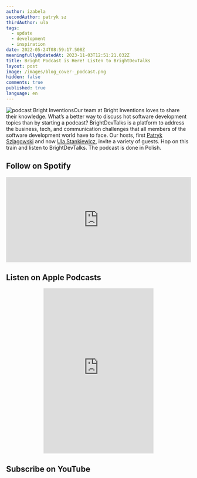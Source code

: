 ```yaml
---
author: izabela
secondAuthor: patryk sz
thirdAuthor: ula
tags:
  - update
  - development
  - inspiration
date: 2022-05-24T08:59:17.508Z
meaningfullyUpdatedAt: 2023-11-03T12:51:21.032Z
title: Bright Podcast is Here! Listen to BrightDevTalks
layout: post
image: /images/blog_cover-_podcast.png
hidden: false
comments: true
published: true
language: en
---
```

![podcast Bright Inventions](/images/blog_cover-_podcast.png)Our team at Bright Inventions loves to share their knowledge. What’s a better way to discuss hot software development topics than by starting a podcast? BrightDevTalks is a platform to address the business, tech, and communication challenges that all members of the software development world have to face. Our hosts, first [Patryk Szlagowski](/about-us/patryk-sz/) and now [Ula Stankiewicz](/about-us/ula/), invite a variety of guests. Hop on this train and listen to BrightDevTalks. The podcast is done in Polish.

## Follow on Spotify

<iframe style={{borderRadius: "12px"}} src="https://open.spotify.com/embed/show/1xrG8BF4Niv5uIzHvIn79q?utm_source=generator&theme=0" width="100%" height="232" frameBorder="0" allowfullscreen="" allow="autoplay; clipboard-write; encrypted-media; fullscreen; picture-in-picture"></iframe>

## Listen on Apple Podcasts

<center>

<iframe src="https://embed.podcasts.apple.com/us/podcast/brightdevtalks/id1625829267?itsct=podcast_box_player&amp;itscg=30200&amp;ls=1&amp;theme=dark" height="450px" frameborder="0" sandbox="allow-forms allow-popups allow-same-origin allow-scripts allow-top-navigation-by-user-activation" allow="autoplay \\*; encrypted-media \\*; clipboard-write" style={{width: "100%", maxWidth: "660px", overflow: "hidden", borderRadius: "10px", background: "transparent"}}></iframe>

</center>

## Subscribe on YouTube

<YouTubeEmbed url='https://www.youtube.com/watch?v=HWdczeJEgRg&list=PLXQKLMVoAz1SvqLYMEtcWKMFwt6N6gqwT&ab_channel=BrightDevs' />